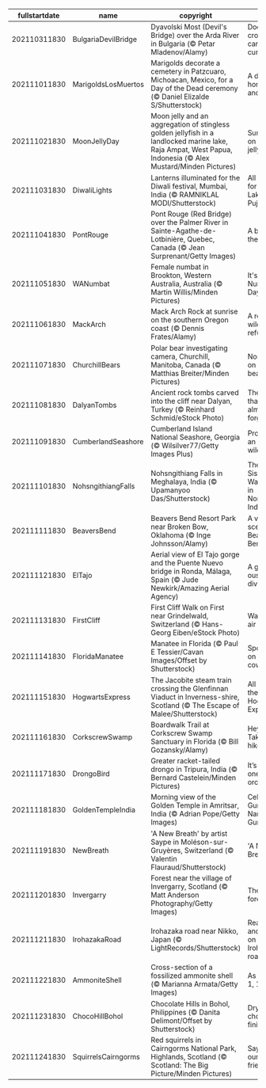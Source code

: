 |fullstartdate|name|copyright|title|image|
|--|--|--|--|--|
202110311830|BulgariaDevilBridge|Dyavolski Most (Devil's Bridge) over the Arda River in Bulgaria (© Petar Mladenov/Alamy)|Does this crossing carry a curse?|![](/en-IN/2021/11/202110311830BulgariaDevilBridge.jpg)|
202111011830|MarigoldsLosMuertos|Marigolds decorate a cemetery in Patzcuaro, Michoacan, Mexico, for a Day of the Dead ceremony (© Daniel Elizalde S/Shutterstock)|A day to honour the ancestors|![](/en-IN/2021/11/202111011830MarigoldsLosMuertos.jpg)|
202111021830|MoonJellyDay|Moon jelly and an aggregation of stingless golden jellyfish in a landlocked marine lake, Raja Ampat, West Papua, Indonesia (© Alex Mustard/Minden Pictures)|Sunshine on a moon jelly|![](/en-IN/2021/11/202111021830MoonJellyDay.jpg)|
202111031830|DiwaliLights|Lanterns illuminated for the Diwali festival, Mumbai, India (© RAMNIKLAL MODI/Shutterstock)|All aglow for Lakshmi Pujan|![](/en-IN/2021/11/202111031830DiwaliLights.jpg)|
202111041830|PontRouge|Pont Rouge (Red Bridge) over the Palmer River in Sainte-Agathe-de-Lotbinière, Quebec, Canada (© Jean Surprenant/Getty Images)|A bridge to the past|![](/en-IN/2021/11/202111041830PontRouge.jpg)|
202111051830|WANumbat|Female numbat in Brookton, Western Australia, Australia (© Martin Willis/Minden Pictures)|It's World Numbat Day!|![](/en-IN/2021/11/202111051830WANumbat.jpg)|
202111061830|MackArch|Mack Arch Rock at sunrise on the southern Oregon coast (© Dennis Frates/Alamy)|A rocky wildlife refuge|![](/en-IN/2021/11/202111061830MackArch.jpg)|
202111071830|ChurchillBears|Polar bear investigating camera, Churchill, Manitoba, Canada (© Matthias Breiter/Minden Pictures)|Nosing in on a polar bear pair|![](/en-IN/2021/11/202111071830ChurchillBears.jpg)|
202111081830|DalyanTombs|Ancient rock tombs carved into the cliff near Dalyan, Turkey (© Reinhard Schmid/eStock Photo)|The land that time almost forgot|![](/en-IN/2021/11/202111081830DalyanTombs.jpg)|
202111091830|CumberlandSeashore|Cumberland Island National Seashore, Georgia (© Wilsilver77/Getty Images Plus)|Protecting an island wilderness|![](/en-IN/2021/11/202111091830CumberlandSeashore.jpg)|
202111101830|NohsngithiangFalls|Nohsngithiang Falls in Meghalaya, India (© Upamanyoo Das/Shutterstock)|The Seven Sisters Waterfalls in Northeast India|![](/en-IN/2021/11/202111101830NohsngithiangFalls.jpg)|
202111111830|BeaversBend|Beavers Bend Resort Park near Broken Bow, Oklahoma (© Inge Johnsson/Alamy)|A vivid scene from Beavers Bend|![](/en-IN/2021/11/202111111830BeaversBend.jpg)|
202111121830|ElTajo|Aerial view of El Tajo gorge and the Puente Nuevo bridge in Ronda, Málaga, Spain (© Jude Newkirk/Amazing Aerial Agency)|A gorge-ous town divided|![](/en-IN/2021/11/202111121830ElTajo.jpg)|
202111131830|FirstCliff|First Cliff Walk on First near Grindelwald, Switzerland (© Hans-Georg Eiben/eStock Photo)|Walking on air|![](/en-IN/2021/11/202111131830FirstCliff.jpg)|
202111141830|FloridaManatee|Manatee in Florida (© Paul E Tessier/Cavan Images/Offset by Shutterstock)|Spotlight on the 'sea cow'|![](/en-IN/2021/11/202111141830FloridaManatee.jpg)|
202111151830|HogwartsExpress|The Jacobite steam train crossing the Glenfinnan Viaduct in Inverness-shire, Scotland (© The Escape of Malee/Shutterstock)|All aboard the Hogwarts Express|![](/en-IN/2021/11/202111151830HogwartsExpress.jpg)|
202111161830|CorkscrewSwamp|Boardwalk Trail at Corkscrew Swamp Sanctuary in Florida (© Bill Gozansky/Alamy)|Hey you: Take a hike!|![](/en-IN/2021/11/202111161830CorkscrewSwamp.jpg)|
202111171830|DrongoBird|Greater racket-tailed drongo in Tripura, India (© Bernard Castelein/Minden Pictures)|It’s all a one-bird orchestra…|![](/en-IN/2021/11/202111171830DrongoBird.jpg)|
202111181830|GoldenTempleIndia|Morning view of the Golden Temple in Amritsar, India (© Adrian Pope/Getty Images)|Celebrating Guru Nanak Gurpurab|![](/en-IN/2021/11/202111181830GoldenTempleIndia.jpg)|
202111191830|NewBreath|'A New Breath' by artist Saype in Moléson-sur-Gruyères, Switzerland (© Valentin Flauraud/Shutterstock)|'A New Breath'|![](/en-IN/2021/11/202111191830NewBreath.jpg)|
202111201830|Invergarry|Forest near the village of Invergarry, Scotland (© Matt Anderson Photography/Getty Images)|The frosted forest|![](/en-IN/2021/11/202111201830Invergarry.jpg)|
202111211830|IrohazakaRoad|Irohazaka road near Nikko, Japan (© LightRecords/Shutterstock)|Reading and riding on Irohazaka road|![](/en-IN/2021/11/202111211830IrohazakaRoad.jpg)|
202111221830|AmmoniteShell|Cross-section of a fossilized ammonite shell (© Marianna Armata/Getty Images)|As easy as 1, 1, 2, 3…|![](/en-IN/2021/11/202111221830AmmoniteShell.jpg)|
202111231830|ChocoHillBohol|Chocolate Hills in Bohol, Philippines (© Danita Delimont/Offset by Shutterstock)|Dry, with a chocolaty finish|![](/en-IN/2021/11/202111231830ChocoHillBohol.jpg)|
202111241830|SquirrelsCairngorms|Red squirrels in Cairngorms National Park, Highlands, Scotland (© Scotland: The Big Picture/Minden Pictures)|Say Hi to our fuzzy friends|![](/en-IN/2021/11/202111241830SquirrelsCairngorms.jpg)|
